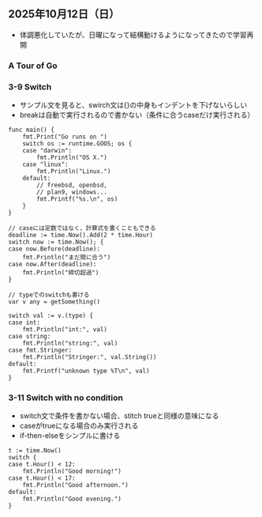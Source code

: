 ## 2025年10月12日（日）

+ 体調悪化していたが、日曜になって結構動けるようになってきたので学習再開

### A Tour of Go
### 3-9 Switch
+ サンプル文を見ると、swirch文は{}の中身もインデントを下げないらしい
+ breakは自動で実行されるので書かない（条件に合うcaseだけ実行される）
```
func main() {
	fmt.Print("Go runs on ")
	switch os := runtime.GOOS; os {
	case "darwin":
		fmt.Println("OS X.")
	case "linux":
		fmt.Println("Linux.")
	default:
		// freebsd, openbsd,
		// plan9, windows...
		fmt.Printf("%s.\n", os)
	}
}

// caseには定数ではなく、計算式を書くこともできる
deadline := time.Now().Add(2 * time.Hour)
switch now := time.Now(); {
case now.Before(deadline):
    fmt.Println("まだ間に合う")
case now.After(deadline):
    fmt.Println("締切超過")
}

// typeでのswitchも書ける
var v any = getSomething()

switch val := v.(type) {
case int:
    fmt.Println("int:", val)
case string:
    fmt.Println("string:", val)
case fmt.Stringer:
    fmt.Println("Stringer:", val.String())
default:
    fmt.Printf("unknown type %T\n", val)
}
```

### 3-11 Switch with no condition
+ switch文で条件を書かない場合、stitch trueと同様の意味になる
+ caseがtrueになる場合のみ実行される
+ if-then-elseをシンプルに書ける
```
t := time.Now()
switch {
case t.Hour() < 12:
    fmt.Println("Good morning!")
case t.Hour() < 17:
    fmt.Println("Good afternoon.")
default:
    fmt.Println("Good evening.")
}

```
